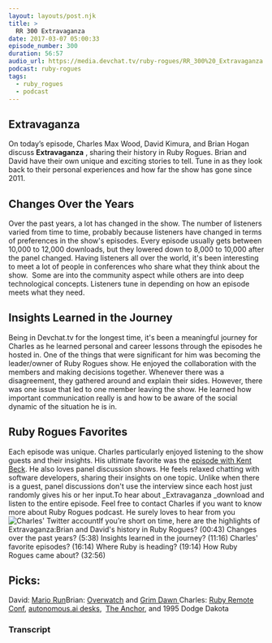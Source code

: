 ```yaml
---
layout: layouts/post.njk
title: >
  RR 300 Extravaganza
date: 2017-03-07 05:00:33
episode_number: 300
duration: 56:57
audio_url: https://media.devchat.tv/ruby-rogues/RR_300%20_Extravaganza.mp3
podcast: ruby-rogues
tags:
  - ruby_rogues
  - podcast
---
```


## **Extravaganza**

On today’s episode, Charles Max Wood, David Kimura, and Brian Hogan discuss **Extravaganza** , sharing their history in Ruby Rogues. Brian and David have their own unique and exciting stories to tell. Tune in as they look back to their personal experiences and how far the show has gone since 2011.&nbsp;

## **Changes Over the Years**

Over the past years, a lot has changed in the show. The number of listeners varied from time to time, probably because listeners have changed in terms of preferences in the show's episodes. Every episode usually gets between 10,000 to 12,000 downloads, but they lowered down to 8,000 to 10,000 after the panel changed. Having listeners all over the world, it's been interesting to meet a lot of people in conferences who share what they think about the show. &nbsp;Some are into the community aspect while others are into deep technological concepts. Listeners tune in depending on how an episode meets what they need.

## **Insights Learned in the Journey**

Being in Devchat.tv for the longest time, it's been a meaningful journey for Charles as he learned personal and career lessons through the episodes he hosted in. One of the things that were significant for him was becoming the leader/owner of Ruby Rogues show. He enjoyed the collaboration with&nbsp;the members and making decisions together. Whenever there was a disagreement, they gathered around and explain their sides. However, there was one issue that led to one member leaving the show. He learned how important communication really is and how&nbsp;to be aware of the social dynamic of the situation he is in.

## **Ruby Rogues Favorites**

Each episode was unique. Charles particularly enjoyed listening to the show guests and their insights.&nbsp;His ultimate favorite was the [episode with Kent Beck](https://devchat.tv/ruby-rogues/023-rr-book-club-smalltalk-best-practice-patterns-with-kent-beck). He also loves panel discussion shows. He&nbsp;feels relaxed chatting with software developers, sharing their insights on one topic. Unlike when there is a guest, panel discussions&nbsp;don't use the interview since each host just randomly gives his or her input.To hear about \_Extravaganza&nbsp;\_download and listen to the entire episode. Feel free to contact Charles if you want to know more about Ruby Rogues podcast. He surely loves to hear from you![Charles' Twitter account](https://twitter.com/cmaxw)If you’re short on time, here are the highlights of Extravaganza:Brian and David's history in Ruby Rogues? (00:43) Changes over the past years? (5:38) Insights learned in the journey? (11:16) Charles' favorite episodes? (16:14) Where Ruby is heading? (19:14) How Ruby Rogues came about? (32:56)

## **Picks:**

David:&nbsp;[Mario Run](https://itunes.apple.com/us/app/super-mario-run/id1145275343?mt=8)Brian: [Overwatch](https://playoverwatch.com/en-us/) and [Grim Dawn&nbsp;](http://www.grimdawn.com/)Charles: [Ruby Remote Conf](https://devchat.tv/conferences/ruby-remote-conf-2017), [autonomous.ai desks](https://www.autonomous.ai/), &nbsp;[The Anchor](https://www.amazon.com/Anchor-ORIGINAL-Under-Desk-Headphone-Stand/dp/B00P31BMHG), and 1995&nbsp;Dodge Dakota

### Transcript

